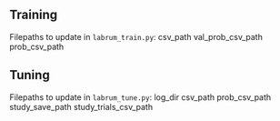 ## Training
Filepaths to update in ```labrum_train.py```:
csv_path
val_prob_csv_path
prob_csv_path

## Tuning
Filepaths to update in ```labrum_tune.py```: 
log_dir
csv_path 
prob_csv_path 
study_save_path
study_trials_csv_path

